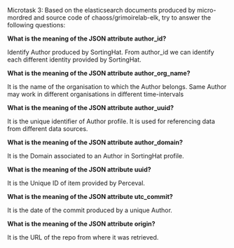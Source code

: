 Microtask 3:
Based on the elasticsearch documents produced by micro-mordred and source code of chaoss/grimoirelab-elk, try to answer the following questions:


**What is the meaning of the JSON attribute author_id?**

  Identify Author produced by SortingHat. From author_id we can identify each different identity provided by SortingHat.

**What is the meaning of the JSON attribute author_org_name?**

  It is the name of the organisation to which the Author belongs. Same Author may work in different organisations in different time-intervals

**What is the meaning of the JSON attribute author_uuid?**

  It is the unique identifier of Author profile. It is used for referencing data from different data sources.

**What is the meaning of the JSON attribute author_domain?**

  It is the Domain associated to an Author in SortingHat profile.	

**What is the meaning of the JSON attribute uuid?**

  It is the Unique ID of item provided by Perceval.

**What is the meaning of the JSON attribute utc_commit?**

  It is the date of the commit produced by a unique Author.

**What is the meaning of the JSON attribute origin?**

  It is the URL of the repo from where it was retrieved.

